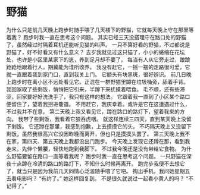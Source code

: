 # 野猫

为什么只是前几天晚上跑步时随手喂了几天楼下的野猫，它就每天晚上守在那里等着我？
跑步时我一直在思考这个问题。
其实已经三天没搭理守在路口处的野猫了，虽然经过时隔着耳机还能听见猫的叫声。
一只不算好看的野猫，不过都说是野猫了，好不好看又有什么意义？
去岁我就见过这只猫了，小小的蜷缩在花坛处，也许是小区里某家下的崽，养到足月却不要了。
每当有人从它旁走过，踉踉跄跄地跟着行人，期冀能为谁所收养。
我没有赶它，一摇一摆的走路很可爱，它就一直跟着我到家门口，直到我关上门。
它额头有块黑斑，很好辨识。
前几日晚上跑步时在离小区不远处看见它。正混在一群野猫里蹲在垃圾桶旁，舔着手背。
我回家取了些剩饭，悄悄把它引来，半蹲下来抚摸着喂食。
毛不顺，还有些滞涩，回家要好好洗洗手了，我只有这样的想法。
它跟着我一直到了小区某个路口便留住了，望着我拐进巷道。
不用赶它，我庆幸着。或许是它在这遭遇过什么，不过我并不在意。
第二天晚上我又看见它，蹲在路口的路灯下，望着我来的方向。
我带了些剩饭，我看着它狼吞虎咽。
就这样连续三四天，直到某天晚上没留下剩饭。
它还蹲在那里，我感到抱歉，上去摸摸它的头。
不巧隔天晚上又没留下剩饭，虽然我很高兴它没因昨晚而离开，但也只是摸摸头罢了。
第三天晚上我不在家，第四天、第五天晚上我都没出门跑步。
今天晚上发现它还蹲在那，看到我走来，先伸个懒腰，轻快地跑到我脚下。
不过我今晚还是没有带给它食物。
为什么野猫要留在路口一直等着我呢？
跑步时我一直在思考这个问题。
一只野猫在深夜十点蹲在冷清的路口的路灯下，不知什么时候再离开。
跑完步我便不去想它了，就当只是因为我前几天同情心泛滥随手喂了它吧。
掏出手机，我问她星期五去看电影吗？
“有约了。”
她这样回复到。
不是很久就说过一起看小黄人的吗？
“不记得了。”